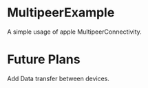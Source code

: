# MultipeerExample
A simple usage of apple MultipeerConnectivity.

# Future Plans
Add Data transfer between devices.
